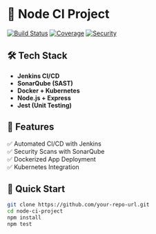 # 🚀 Node CI Project

[![Build Status](https://img.shields.io/badge/build-passing-green)]()
[![Coverage](https://img.shields.io/badge/coverage-90%25-blue)]()
[![Security](https://img.shields.io/badge/security-passed-brightgreen)]()

## 🛠️ Tech Stack
- **Jenkins CI/CD**
- **SonarQube (SAST)**
- **Docker + Kubernetes**
- **Node.js + Express**
- **Jest (Unit Testing)**

## 🔧 Features
✅ Automated CI/CD with Jenkins  
✅ Security Scans with SonarQube  
✅ Dockerized App Deployment  
✅ Kubernetes Integration  

## 🚀 Quick Start
```bash
git clone https://github.com/your-repo-url.git
cd node-ci-project
npm install
npm test
